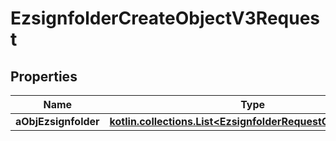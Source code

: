 
# EzsignfolderCreateObjectV3Request

## Properties
| Name | Type | Description | Notes |
| ------------ | ------------- | ------------- | ------------- |
| **aObjEzsignfolder** | [**kotlin.collections.List&lt;EzsignfolderRequestCompoundV3&gt;**](EzsignfolderRequestCompoundV3.md) |  |  |



